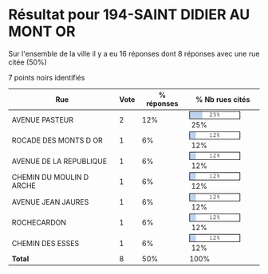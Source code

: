 # Résultat pour 194-SAINT DIDIER AU MONT OR

Sur l'ensemble de la ville il y a eu 16 réponses dont 8 réponses avec une rue citée (50%)

7 points noirs identifiés

| Rue | Vote | % réponses | % Nb rues cités|
|-----|------|------------|----------------|
| AVENUE PASTEUR | 2 | 12% | <img src="../../img/bar_25.gif" />&nbsp;25%|
| ROCADE DES MONTS D OR | 1 | 6% | <img src="../../img/bar_12.gif" />&nbsp;12%|
| AVENUE DE LA REPUBLIQUE | 1 | 6% | <img src="../../img/bar_12.gif" />&nbsp;12%|
| CHEMIN DU MOULIN D ARCHE | 1 | 6% | <img src="../../img/bar_12.gif" />&nbsp;12%|
| AVENUE JEAN JAURES | 1 | 6% | <img src="../../img/bar_12.gif" />&nbsp;12%|
| ROCHECARDON | 1 | 6% | <img src="../../img/bar_12.gif" />&nbsp;12%|
| CHEMIN DES ESSES | 1 | 6% | <img src="../../img/bar_12.gif" />&nbsp;12%|
| **Total** | 8 | 50% | 100%|
